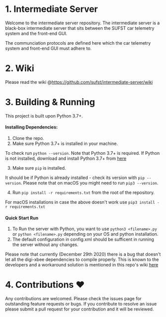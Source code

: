 # 1. Intermediate Server
Welcome to the intermediate server repository. The intermediate server is a black-box intermediate server that sits between the SUFST car telemetry system and the front-end GUI. 

The communciation protocols are defined here which the car telemetry system and front-end GUI must adhere to. 

# 2. Wiki
Please read the wiki @https://github.com/sufst/intermediate-server/wiki

# 3. Building & Running
This project is built upon Python 3.7+.

#### Installing Dependencies: 
1. Clone the repo.
1. Make sure Python 3.7+ is installed in your machine. 

To check run `python --version`. Note that  Python 3.7+ is required. If Python is not installed, download and install Python 3.7+ from [here](https://www.python.org/)

3. Make sure `pip` is installed. 

It should be if Python is already installed - check its version with `pip --version`. Please note that on macOS you might need to run `pip3 --version`. 

4. Run `pip install -r requirements.txt` from the root of the repository. 

For macOS installations in case the above doesn't work use `pip3 install -r requirements.txt`

#### Quick Start Run
1. To Run the server with Python, you want to use `python3 <filename>.py` or `python <filename>.py` depending on your OS and python installation. 
2. The default configuration in config.xml should be sufficent in running the server without any changes.

Please note that currently (December 29th 2020) there is a bug that doesn't let all the digi-xbee dependencies to compile properly. This is known to the developers and a workaround solution is mentioned in this repo's wiki [here](https://github.com/sufst/intermediate-server/wiki)

# 4. Contributions :heart:
Any contributions are welcomed. Please check the issues page for outstanding feature requests or bugs. If you contribute to resolve an issue please submit a pull request for your contribution and it will be reviewed.
